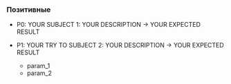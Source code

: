 ### Позитивные

- P0: YOUR SUBJECT 1: YOUR DESCRIPTION -> YOUR EXPECTED RESULT

- P1: YOUR TRY TO SUBJECT 2: YOUR DESCRIPTION -> YOUR EXPECTED RESULT
    * param_1
    * param_2
